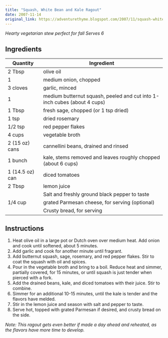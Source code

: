 ```yaml
---
title: "Squash, White Bean and Kale Ragout"
date: 2007-11-14
original_link: https://adventurethyme.blogspot.com/2007/11/squash-white-bean-and-kale-ragout.html
---
```


_Hearty vegetarian stew perfect for fall_
_Serves 6_

## Ingredients


| Quantity | Ingredient |
| -------- | ---------- |
| 2 Tbsp | olive oil |
| 1 | medium onion, chopped |
| 3 cloves | garlic, minced |
| 1 | medium butternut squash, peeled and cut into 1-inch cubes (about 4 cups) |
| 1 Tbsp | fresh sage, chopped (or 1 tsp dried) |
| 1 tsp | dried rosemary |
| 1/2 tsp | red pepper flakes |
| 4 cups | vegetable broth |
| 2 (15 oz) cans | cannellini beans, drained and rinsed |
| 1 bunch | kale, stems removed and leaves roughly chopped (about 6 cups) |
| 1 (14.5 oz) can | diced tomatoes |
| 2 Tbsp | lemon juice |
| | Salt and freshly ground black pepper to taste |
| 1/4 cup | grated Parmesan cheese, for serving (optional) |
| | Crusty bread, for serving |

## Instructions


1. Heat olive oil in a large pot or Dutch oven over medium heat. Add onion and cook until softened, about 5 minutes.
2. Add garlic and cook for another minute until fragrant.
3. Add butternut squash, sage, rosemary, and red pepper flakes. Stir to coat the squash with oil and spices.
4. Pour in the vegetable broth and bring to a boil. Reduce heat and simmer, partially covered, for 15 minutes, or until squash is just tender when pierced with a fork.
5. Add the drained beans, kale, and diced tomatoes with their juice. Stir to combine.
6. Simmer for an additional 10-15 minutes, until the kale is tender and the flavors have melded.
7. Stir in the lemon juice and season with salt and pepper to taste.
8. Serve hot, topped with grated Parmesan if desired, and crusty bread on the side.

_Note: This ragout gets even better if made a day ahead and reheated, as the flavors have more time to develop._
